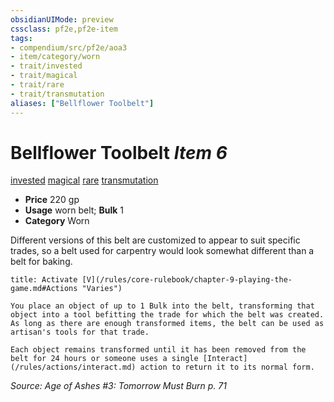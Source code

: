 ```yaml
---
obsidianUIMode: preview
cssclass: pf2e,pf2e-item
tags:
- compendium/src/pf2e/aoa3
- item/category/worn
- trait/invested
- trait/magical
- trait/rare
- trait/transmutation
aliases: ["Bellflower Toolbelt"]
---
```

# Bellflower Toolbelt *Item 6*  
[invested](/rules/traits/invested.md)  [magical](/rules/traits/magical.md)  [rare](/rules/traits/rare.md)  [transmutation](/rules/traits/transmutation.md)  

- **Price** 220 gp
- **Usage** worn belt; **Bulk** 1
- **Category** Worn

Different versions of this belt are customized to appear to suit specific trades, so a belt used for carpentry would look somewhat different than a belt for baking.

```ad-embed-ability
title: Activate [V](/rules/core-rulebook/chapter-9-playing-the-game.md#Actions "Varies")

You place an object of up to 1 Bulk into the belt, transforming that object into a tool befitting the trade for which the belt was created. As long as there are enough transformed items, the belt can be used as artisan's tools for that trade.

Each object remains transformed until it has been removed from the belt for 24 hours or someone uses a single [Interact](/rules/actions/interact.md) action to return it to its normal form.
```

*Source: Age of Ashes #3: Tomorrow Must Burn p. 71*